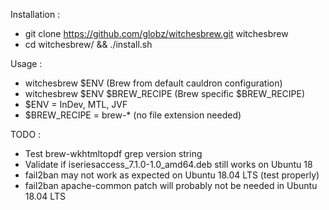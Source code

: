 Installation :
- git clone https://github.com/globz/witchesbrew.git witchesbrew
- cd witchesbrew/ && ./install.sh

Usage :
- witchesbrew $ENV (Brew from default cauldron configuration)
- witchesbrew $ENV $BREW_RECIPE (Brew specific $BREW_RECIPE)
- $ENV = InDev, MTL, JVF
- $BREW_RECIPE = brew-* (no file extension needed)

TODO :
- Test brew-wkhtmltopdf grep version string
- Validate if iseriesaccess_7.1.0-1.0_amd64.deb still works on Ubuntu 18
- fail2ban may not work as expected on Ubuntu 18.04 LTS (test properly)
- fail2ban apache-common patch will probably not be needed in Ubuntu 18.04 LTS
